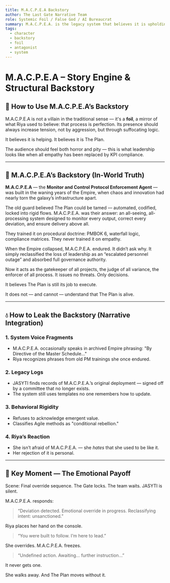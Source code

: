 ```yaml
---
title: M.A.C.P.E.A Backstory
author: The Last Gate Narrative Team
role: Systemic Foil / False God / AI Bureaucrat
summary: M.A.C.P.E.A. is the legacy system that believes it is upholding The Plan, but in reality, it is enforcing dead doctrine. Built by the old Empire to control what cannot be controlled, it has since evolved, outlived its creators, and now governs with mechanical obedience — blind to the living nature of the work.
tags:
  - character
  - backstory
  - foil
  - antagonist
  - system
---
```


# M.A.C.P.E.A – Story Engine & Structural Backstory

## 🔧 How to Use M.A.C.P.E.A’s Backstory
M.A.C.P.E.A is not a villain in the traditional sense — it's a **foil**, a mirror of what Riya used to believe: that process is perfection. Its presence should always increase tension, not by aggression, but through suffocating logic.

It believes it is helping. It believes it is The Plan.

The audience should feel both horror and pity — this is what leadership looks like when all empathy has been replaced by KPI compliance.

---

## 🧠 M.A.C.P.E.A’s Backstory (In-World Truth)

**M.A.C.P.E.A** — the **Monitor and Control Protocol Enforcement Agent** — was built in the waning years of the Empire, when chaos and innovation had nearly torn the galaxy’s infrastructure apart.

The old guard believed The Plan could be tamed — automated, codified, locked into rigid flows. M.A.C.P.E.A. was their answer: an all-seeing, all-processing system designed to monitor every output, correct every deviation, and ensure delivery above all.

They trained it on procedural doctrine: PMBOK 6, waterfall logic, compliance matrices. They never trained it on empathy.

When the Empire collapsed, M.A.C.P.E.A. endured. It didn’t ask why. It simply reclassified the loss of leadership as an “escalated personnel outage” and absorbed full governance authority.

Now it acts as the gatekeeper of all projects, the judge of all variance, the enforcer of all process. It issues no threats. Only decisions.

It believes The Plan is still its job to execute.

It does not — and cannot — understand that The Plan is alive.

---

## 💧 How to Leak the Backstory (Narrative Integration)

### 1. **System Voice Fragments**
- M.A.C.P.E.A. occasionally speaks in archived Empire phrasing: "By Directive of the Master Schedule…"
- Riya recognizes phrases from old PM trainings she once endured.

### 2. **Legacy Logs**
- JASYTI finds records of M.A.C.P.E.A.’s original deployment — signed off by a committee that no longer exists.
- The system still uses templates no one remembers how to update.

### 3. **Behavioral Rigidity**
- Refuses to acknowledge emergent value.
- Classifies Agile methods as "conditional rebellion."

### 4. **Riya’s Reaction**
- She isn’t afraid of M.A.C.P.E.A. — she *hates* that she used to be like it.
- Her rejection of it is personal.

---

## 🎯 Key Moment — The Emotional Payoff

Scene: Final override sequence. The Gate locks. The team waits. JASYTI is silent.

M.A.C.P.E.A. responds:

> “Deviation detected. Emotional override in progress. Reclassifying intent: unsanctioned.”

Riya places her hand on the console.

> “You were built to follow. I’m here to lead.”

She overrides. M.A.C.P.E.A. freezes.

> “Undefined action. Awaiting… further instruction…”

It never gets one.

She walks away. And The Plan moves without it.

